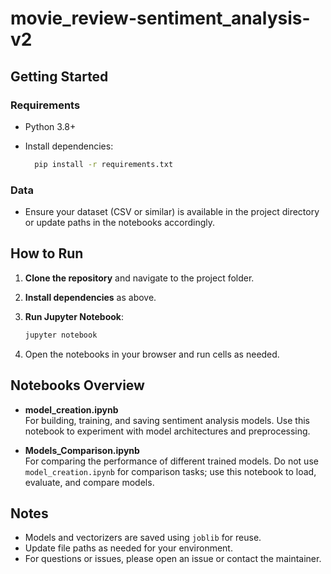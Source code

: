 # movie_review-sentiment_analysis-v2

## Getting Started

### Requirements

- Python 3.8+
- Install dependencies:

  ```bash
    pip install -r requirements.txt
    ```

### Data

- Ensure your dataset (CSV or similar) is available in the project directory or update paths in the notebooks accordingly.

## How to Run

1. **Clone the repository** and navigate to the project folder.
2. **Install dependencies** as above.
3. **Run Jupyter Notebook**:

     ```bash
     jupyter notebook
    
     ```

4. Open the notebooks in your browser and run cells as needed.

## Notebooks Overview

- **model_creation.ipynb**  
    For building, training, and saving sentiment analysis models. Use this notebook to experiment with model architectures and preprocessing.

- **Models_Comparison.ipynb**  
    For comparing the performance of different trained models. Do not use `model_creation.ipynb` for comparison tasks; use this notebook to load, evaluate, and compare models.

## Notes

- Models and vectorizers are saved using `joblib` for reuse.
- Update file paths as needed for your environment.
- For questions or issues, please open an issue or contact the maintainer.
